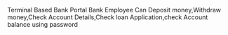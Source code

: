 Terminal Based Bank Portal Bank Employee Can Deposit money,Withdraw money,Check Account
Details,Check loan Application,check Account balance using password
